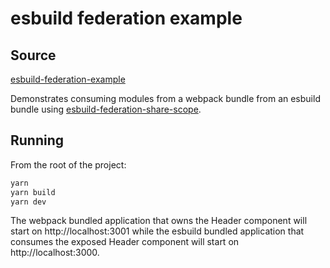 # esbuild federation example

## Source

[esbuild-federation-example](https://github.com/jacob-ebey/esbuild-federation-example)

Demonstrates consuming modules from a webpack bundle from an esbuild bundle using [esbuild-federation-share-scope](https://github.com/jacob-ebey/esbuild-federation-share-scope).

## Running

From the root of the project:

```bash
yarn
yarn build
yarn dev
```

The webpack bundled application that owns the Header component will start on http://localhost:3001 while the esbuild bundled application that consumes the exposed Header component will start on http://localhost:3000.
